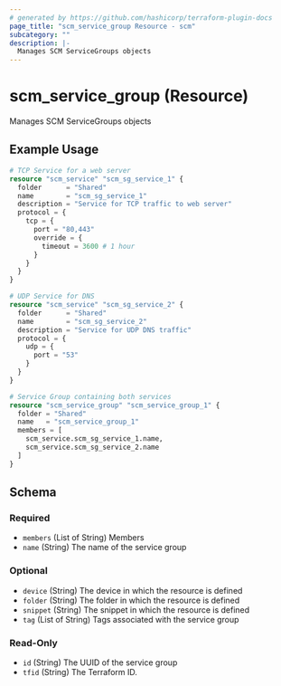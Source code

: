 ```yaml
---
# generated by https://github.com/hashicorp/terraform-plugin-docs
page_title: "scm_service_group Resource - scm"
subcategory: ""
description: |-
  Manages SCM ServiceGroups objects
---
```


# scm_service_group (Resource)

Manages SCM ServiceGroups objects

## Example Usage

```terraform
# TCP Service for a web server
resource "scm_service" "scm_sg_service_1" {
  folder      = "Shared"
  name        = "scm_sg_service_1"
  description = "Service for TCP traffic to web server"
  protocol = {
    tcp = {
      port = "80,443"
      override = {
        timeout = 3600 # 1 hour
      }
    }
  }
}

# UDP Service for DNS
resource "scm_service" "scm_sg_service_2" {
  folder      = "Shared"
  name        = "scm_sg_service_2"
  description = "Service for UDP DNS traffic"
  protocol = {
    udp = {
      port = "53"
    }
  }
}

# Service Group containing both services
resource "scm_service_group" "scm_service_group_1" {
  folder = "Shared"
  name   = "scm_service_group_1"
  members = [
    scm_service.scm_sg_service_1.name,
    scm_service.scm_sg_service_2.name
  ]
}
```

<!-- schema generated by tfplugindocs -->
## Schema

### Required

- `members` (List of String) Members
- `name` (String) The name of the service group

### Optional

- `device` (String) The device in which the resource is defined
- `folder` (String) The folder in which the resource is defined
- `snippet` (String) The snippet in which the resource is defined
- `tag` (List of String) Tags associated with the service group

### Read-Only

- `id` (String) The UUID of the service group
- `tfid` (String) The Terraform ID.
